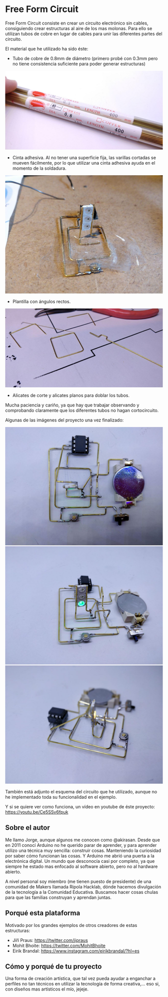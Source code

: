 # Free Form Circuit

Free Form Circuit consiste en crear un circuito electrónico sin cables, consiguiendo crear estructuras al aire de los mas molonas. Para ello se utilizan tubos de cobre en lugar de cables para unir las diferentes partes del circuito.

El material que he utilizado ha sido éste:

- Tubo de cobre de 0.8mm de diámetro (primero probé con 0.3mm pero no tiene consistencia suficiente para poder generar estructuras)

![](img/material_01.jpg)

- Cinta adhesiva. Al no tener una superficie fija, las varillas cortadas se mueven fácilmente, por lo que utilizar una cinta adhesiva ayuda en el momento de la soldadura.

![](img/material_03.jpg)

- Plantilla con ángulos rectos.

![](img/material_02.jpg)

- Alicates de corte y alicates planos para doblar los tubos.

Mucha paciencia y cariño, ya que hay que trabajar observando y comprobando claramente que los diferentes tubos no hagan cortocircuito.

Algunas de las imágenes del proyecto una vez finalizado:

![](img/freeformcircuit_01.jpg)
![](img/freeformcircuit_02.jpg)
![](img/freeformcircuit_03.jpg)

También está adjunto el esquema del circuito que he utilizado, aunque no he implementado toda su funcionalidad en el ejemplo.

Y si se quiere ver como funciona, un vídeo en youtube de éste proyecto: https://youtu.be/Ce5SSv6fpuk


## Sobre el autor

Me llamo Jorge, aunque algunos me conocen como @akirasan. Desde que en 2011 conocí Arduino no he querido parar de aprender, y para aprender utilizo una técnica muy sencilla: construir cosas. Manteniendo la curiosidad por saber cómo funcionan las cosas. Y Arduino me abrió una puerta a la electrónica digital. Un mundo que desconocía casi por completo, ya que siempre he estado mas enfocado al software abierto, pero no al hardware abierto.

A nivel personal soy miembro (me tienen puesto de presidente) de una comunidad de Makers llamada Ripola Hacklab, dónde hacemos divulgación de la tecnología a la Comunidad Educativa. Buscamos hacer cosas chulas para que las familias construyan y aprendan juntas.

## Porqué esta plataforma

Motivado por los grandes ejemplos de otros creadores de estas estructuras:

- Jiří Praus: https://twitter.com/jipraus
- Mohit Bhoite: https://twitter.com/MohitBhoite
- Eirik Brandal: https://www.instagram.com/eirikbrandal/?hl=es

## Cómo y porqué de tu proyecto

Una forma de creación artística, que tal vez pueda ayudar a enganchar a perfiles no tan técnicos en utilizar la tecnología de forma creativa,... eso si, con diseños mas artísticos el mío, jejeje.


[1]: https://www.akirasan.net
[2]: https://github.com/akirasan
[3]: https://twitter.com/hashtag/nomassemaforos
